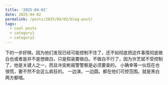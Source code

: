 ```yaml
---
title: '2025-04-02'
date: 2025-04-02
permalink: /posts/2025/04/02/blog-post/
tags:
  - cool posts
  - category1
  - category2
---
```


下的一步好棋。因为他们发现已经可能控制不住了，还不如彻底把这件事情彻底做白也或者是并不是想做白，只是假装要做白。不做白不行了，因为许艺斌不受控制了，他是关键人之一，而且许奕彬报警警察是必须要查的。
小确幸等一伙现在也很慌，要不然不会这么疯狂的。
一边演，一边圆。都在他们可控范围。就是黑白两方都唱。


<!-- This is a sample blog post. Lorem ipsum I can't remember the rest of lorem ipsum and don't have an internet connection right now. Testing testing testing this blog post. Blog posts are cool.

Headings are cool
======

You can have many headings
======

Aren't headings cool?
------ -->
